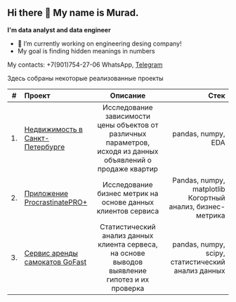 ## Hi there 👋 My name is Murad.
**I'm data analyst and data engineer**
- 🔭 I’m currently working on engineering desing company!
- My goal is finding hidden meanings in numbers

My contacts: +7(901)754-27-06 WhatsApp, [Telegram](https://t.me/@dzhabar_32)

Здесь собраны некоторые реализованные проекты

| # | Проект  | Описание | Стек |
|---|:------------- |:---------------:| -------------:|
|1. | [Недвижимость в Санкт-Петербурге](https://github.com/KhadzhimuradRadzhabov/KhadzhimuradRadzhabov/blob/main/ProjectSaintPetersburg/Недвижимость%20в%20Санкт-Петербурге.ipynb) | Исследование зависимости цены объектов от различных параметров, исходя из данных объявлений о продаже квартир | pandas, numpy, EDA |
|2. | [Приложение ProcrastinatePRO+](https://github.com/KhadzhimuradRadzhabov/KhadzhimuradRadzhabov/blob/main/ProcrastinatePRO%2B/ProcrastinatePro%2B.ipynb) | Исследование бизнес метрик на основе данных клиентов сервиса | Pandas, numpy, matplotlib Когортный анализ, бизнес-метрика |
|3. | [Сервис аренды самокатов GoFast](https://github.com/KhadzhimuradRadzhabov/KhadzhimuradRadzhabov/blob/main/GoFast/Сервис%20GoFast%20.ipynb) | Статистический анализ данных клиента сервеса, на основе выводов выявление гипотез и их проверка | pandas, numpy, scipy, статистический анализ данных |

<!--
**KhadzhimuradRadzhabov/KhadzhimuradRadzhabov** is a ✨ _special_ ✨ repository because its `README.md` (this file) appears on your GitHub profile.

Here are some ideas to get you started:

- 🔭 I’m currently working on ...
- 🌱 I’m currently learning ...
- 👯 I’m looking to collaborate on ...
- 🤔 I’m looking for help with ...
- 💬 Ask me about ...
- 📫 How to reach me: ...
- 😄 Pronouns: ...
- ⚡ Fun fact: ...
-->
